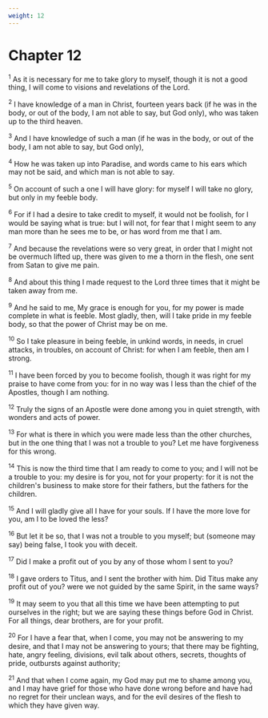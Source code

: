 ```yaml
---
weight: 12
---
```


# Chapter 12

<sup>1</sup> As it is necessary for me to take glory to myself, though it is not a good thing, I will come to visions and revelations of the Lord. 

<sup>2</sup> I have knowledge of a man in Christ, fourteen years back (if he was in the body, or out of the body, I am not able to say, but God only), who was taken up to the third heaven. 

<sup>3</sup> And I have knowledge of such a man (if he was in the body, or out of the body, I am not able to say, but God only), 

<sup>4</sup> How he was taken up into Paradise, and words came to his ears which may not be said, and which man is not able to say. 

<sup>5</sup> On account of such a one I will have glory: for myself I will take no glory, but only in my feeble body. 

<sup>6</sup> For if I had a desire to take credit to myself, it would not be foolish, for I would be saying what is true: but I will not, for fear that I might seem to any man more than he sees me to be, or has word from me that I am. 

<sup>7</sup> And because the revelations were so very great, in order that I might not be overmuch lifted up, there was given to me a thorn in the flesh, one sent from Satan to give me pain. 

<sup>8</sup> And about this thing I made request to the Lord three times that it might be taken away from me. 

<sup>9</sup> And he said to me, My grace is enough for you, for my power is made complete in what is feeble. Most gladly, then, will I take pride in my feeble body, so that the power of Christ may be on me. 

<sup>10</sup> So I take pleasure in being feeble, in unkind words, in needs, in cruel attacks, in troubles, on account of Christ: for when I am feeble, then am I strong. 

<sup>11</sup> I have been forced by you to become foolish, though it was right for my praise to have come from you: for in no way was I less than the chief of the Apostles, though I am nothing. 

<sup>12</sup> Truly the signs of an Apostle were done among you in quiet strength, with wonders and acts of power. 

<sup>13</sup> For what is there in which you were made less than the other churches, but in the one thing that I was not a trouble to you? Let me have forgiveness for this wrong. 

<sup>14</sup> This is now the third time that I am ready to come to you; and I will not be a trouble to you: my desire is for you, not for your property: for it is not the children's business to make store for their fathers, but the fathers for the children. 

<sup>15</sup> And I will gladly give all I have for your souls. If I have the more love for you, am I to be loved the less? 

<sup>16</sup> But let it be so, that I was not a trouble to you myself; but (someone may say) being false, I took you with deceit. 

<sup>17</sup> Did I make a profit out of you by any of those whom I sent to you? 

<sup>18</sup> I gave orders to Titus, and I sent the brother with him. Did Titus make any profit out of you? were we not guided by the same Spirit, in the same ways? 

<sup>19</sup> It may seem to you that all this time we have been attempting to put ourselves in the right; but we are saying these things before God in Christ. For all things, dear brothers, are for your profit. 

<sup>20</sup> For I have a fear that, when I come, you may not be answering to my desire, and that I may not be answering to yours; that there may be fighting, hate, angry feeling, divisions, evil talk about others, secrets, thoughts of pride, outbursts against authority; 

<sup>21</sup> And that when I come again, my God may put me to shame among you, and I may have grief for those who have done wrong before and have had no regret for their unclean ways, and for the evil desires of the flesh to which they have given way. 


